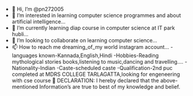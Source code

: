 - 👋 Hi, I’m @pn272005
- 👀 I’m interested in learning computer science programmes and about artificial intelligence...
- 🌱 I’m currently learning diap course in computer science at IT park hubli...
- 💞️ I’m looking to collaborate on learning computer science...
- 📫 How to reach me dreaming_of_my world instagram account...
-languages known-Kannada,English,Hindi
-Hobbies-Reading mythological stories books,listening to music,dancing and travelling....
-Nationality-Indian
-Caste-scheduled caste
-Qualification-2nd puc completed at MDRS COLLEGE TARLAGATTA,looking for engeneering with cse course
 DECLARATION: I hereby declared that the above-mentioned Information’s are true to best of my knowledge and belief.

<!---
pn272005/pn272005 is a ✨ special ✨ repository because its `README.md` (this file) appears on your GitHub profile.
You can click the Preview link to take a look at your changes.
--->
